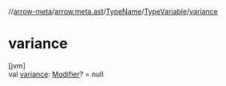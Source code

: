 //[arrow-meta](../../../../index.md)/[arrow.meta.ast](../../index.md)/[TypeName](../index.md)/[TypeVariable](index.md)/[variance](variance.md)

# variance

[jvm]\
val [variance](variance.md): [Modifier](../../-modifier/index.md)? = null
